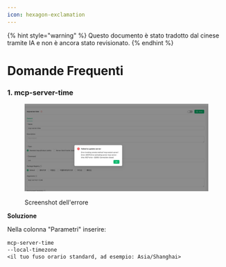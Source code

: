 ```yaml
---
icon: hexagon-exclamation
---
```


{% hint style="warning" %}
Questo documento è stato tradotto dal cinese tramite IA e non è ancora stato revisionato.
{% endhint %}

# Domande Frequenti

### 1. mcp-server-time

<figure><img src="../../.gitbook/assets/telegram-cloud-photo-size-5-6068931438453048569-y.jpg" alt=""><figcaption><p>Screenshot dell'errore</p></figcaption></figure>

**Soluzione**

Nella colonna "Parametri" inserire:

```
mcp-server-time
--local-timezone
<il tuo fuso orario standard, ad esempio: Asia/Shanghai>
```